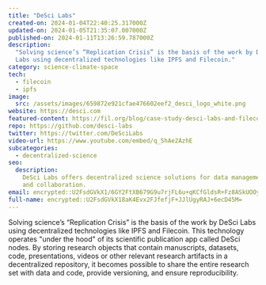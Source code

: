 ```yaml
---
title: "DeSci Labs"
created-on: 2024-01-04T22:40:25.317000Z
updated-on: 2024-01-05T21:35:07.007000Z
published-on: 2024-01-11T13:26:59.787000Z
description:
  "Solving science’s “Replication Crisis” is the basis of the work by DeSci
  Labs using decentralized technologies like IPFS and Filecoin."
category: science-climate-space
tech:
  - filecoin
  - ipfs
image:
  src: /assets/images/659872e921cfae476602eef2_desci_logo_white.png
website: https://desci.com
featured-content: https://fil.org/blog/case-study-desci-labs-and-filecoin-enabling-a-future-of-open-science
repo: https://github.com/desci-labs
twitter: https://twitter.com/DeSciLabs
video-url: https://www.youtube.com/embed/q_5hAe2AzhE
subcategories:
  - decentralized-science
seo:
  description:
    DeSci Labs offers decentralized science solutions for data management
    and collaboration.
email: encrypted::U2FsdGVkX1/6GY2FtXB679G9u7rjFL6u+qKCfGldsR+Fz8ASkUOOyT4NzJRvoyeJ
full-name: encrypted::U2FsdGVkX18aK4Evx2FJfefjF+JJlUgyRAJ+6ecD45M=
---
```


Solving science’s “Replication Crisis” is the basis of the work by DeSci Labs using decentralized technologies like IPFS and Filecoin. This technology operates "under the hood" of its scientific publication app called DeSci nodes. By storing research objects that contain manuscripts, datasets, code, presentations, videos or other relevant research artifacts in a decentralized repository, it becomes possible to share the entire research set with data and code, provide versioning, and ensure reproducibility.
